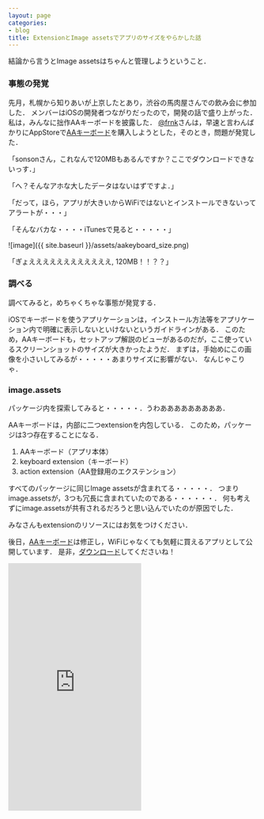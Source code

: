 ```yaml
---
layout: page
categories:
- blog
title: ExtensionとImage assetsでアプリのサイズをやらかした話
---
```


結論から言うとImage assetsはちゃんと管理しようということ．

### 事態の発覚

先月，札幌から知りあいが上京したとあり，渋谷の馬肉屋さんでの飲み会に参加した．
メンバーはiOSの開発者つながりだったので，開発の話で盛り上がった．
私は，みんなに拙作AAキーボードを披露した．
[@frnk](https://twitter.com/frnk)さんは，早速と言わんばかりにAppStoreで[AAキーボード](https://itunes.apple.com/jp/app/aakibodo/id964182815?mt=8)を購入しようとした，そのとき，問題が発覚した．

「sonsonさん，これなんで120MBもあるんですか？ここでダウンロードできないっす．」

「へ？そんなアホな大したデータはないはずですよ．」

「だって，ほら，アプリが大きいからWiFiではないとインストールできないってアラートが・・・」

「そんなバカな・・・・iTunesで見ると・・・・・」

![image]({{ site.baseurl }}/assets/aakeyboard_size.png)

「ぎょええええええええええええ, 120MB！！？？」

### 調べる

調べてみると，めちゃくちゃな事態が発覚する．

iOSでキーボードを使うアプリケーションは，インストール方法等をアプリケーション内で明確に表示しないといけないというガイドラインがある．
このため，AAキーボードも，セットアップ解説のビューがあるのだが，ここ使っているスクリーンショットのサイズが大きかったようだ．
まずは，手始めにこの画像を小さいしてみるが・・・・・あまりサイズに影響がない．
なんじゃこりゃ．

### image.assets

パッケージ内を探索してみると・・・・・．うわあああああああああ．

AAキーボードは，内部に二つextensionを内包している．
このため，パッケージは3つ存在することになる．

1. AAキーボード（アプリ本体）
2. keyboard extension（キーボード）
3. action extension（AA登録用のエクステンション）

すべてのパッケージに同じImage assetsが含まれてる・・・・・．
つまりimage.assetsが，3つも冗長に含まれていたのである・・・・・・．
何も考えずにimage.assetsが共有されるだろうと思い込んでいたのが原因でした．

みなさんもextensionのリソースにはお気をつけください．

後日，[AAキーボード](https://itunes.apple.com/jp/app/aakibodo/id964182815?mt=8)は修正し，WiFiじゃなくても気軽に買えるアプリとして公開しています．
是非，[ダウンロード](https://itunes.apple.com/jp/app/aakibodo/id964182815?mt=8)してくださいね！

<iframe width="269" height="500" src="https://www.youtube.com/embed/8DXH3xXgrIE" frameborder="0" allowfullscreen=""></iframe>	